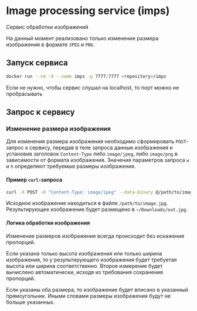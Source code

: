# Image processing service (imps)

Сервис обработки изображений

На данный момент реализовано только изменение размера изображения в формате `JPEG` и `PNG`

## Запуск сервиса

```sh
docker run --rm -d --name imps -p 7777:7777 <repository>/imps
```

Если не нужно, чтобы сервис слушал на localhost, то порт можно не пробрасывать

## Запрос к сервису

### Изменение размера изображения

Для изменения размера изображения необходимо сформировать `POST`-запрос к сервису, передав в теле запроса данные изображения и установив заголовок `Content-Type` либо `image/jpeg`, либо `image/png` в зависимости от формата изображения. Значения параметров запроса `w` и `h` определяют требуемые размеры изображения.

#### Пример `curl`-запроса

```sh
curl -X POST -H "Content-Type: image/ipeg" --data-binary @/path/to/image.jpg  "http://localhost:7777/resize?h=1000&w=1000" >> ~/Downloads/out.jpg
```

Исходное изображение находиться в файле `/path/to/image.jpg`. Результирующее изображение будет размещено в `~/Downloads/out.jpg`.

#### Логика обработки изображения

Изменение размеров изображения всегда происходит без искажения пропорций.

Если указана только высота изображения или только ширина изображения, то у результирующего изображения будет требуетая высота или ширина соответственно. Второе измерение будет вычислено автоматически, исходя из требования сохранения пропорций.

Если указаны оба размера, то изображение будет вписано в указанный прямоугольник. Иными словами размеры изображения будут не больше указанных.
